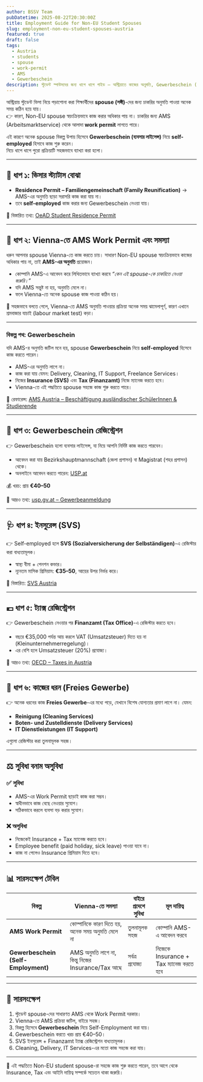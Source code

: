 ```yaml
---
author: BSSV Team
pubDatetime: 2025-08-22T20:30:00Z
title: Employment Guide for Non-EU Student Spouses
slug: employment-non-eu-student-spouses-austria
featured: true
draft: false
tags:
  - Austria
  - students
  - spouse
  - work-permit
  - AMS
  - Gewerbeschein
description: স্টুডেন্ট স্পাউসদের জন্য ধাপে ধাপে গাইড — অস্ট্রিয়াতে কাজের অনুমতি, Gewerbeschein (ব্যবসার লাইসেন্স), ইনসুরেন্স ও ট্যাক্সের নিয়ম সহজভাবে ব্যাখ্যা।
---
```


অস্ট্রিয়ায় স্টুডেন্ট ভিসা নিয়ে পড়াশোনা করা শিক্ষার্থীদের **spouse (সঙ্গী)**-দের জন্য চাকরির অনুমতি পাওয়া অনেক সময় কঠিন হয়ে যায়।  
👉 কারণ, Non-EU spouse স্বয়ংক্রিয়ভাবে কাজ করার অধিকার পায় না। চাকরির জন্য AMS (Arbeitsmarktservice) থেকে আলাদা **work permit** লাগতে পারে।  

এই কারণে অনেক spouse বিকল্প উপায় হিসেবে **Gewerbeschein (ব্যবসার লাইসেন্স)** নিয়ে **self-employed** হিসাবে কাজ শুরু করেন।  
নিচে ধাপে ধাপে পুরো প্রক্রিয়াটি সহজভাবে ব্যাখ্যা করা হলো।  

---

## 📝 ধাপ ১: ভিসার স্ট্যাটাস বোঝা  
- **Residence Permit – Familiengemeinschaft (Family Reunification)** → AMS-এর অনুমতি ছাড়া সরাসরি কাজ করা যায় না।  
- তবে **self-employed** কাজ করার জন্য Gewerbeschein নেওয়া যায়।  

📌 বিস্তারিত তথ্য: [OeAD Student Residence Permit](https://oead.at/en/to-austria/entry-and-residence/residence-permit-student-mobility-programme)  

---

## 🏢 ধাপ ২: Vienna-তে AMS Work Permit এবং সমস্যা  

ধরুন আপনার spouse Vienna-তে কাজ করতে চায়। সাধারণ Non-EU spouse স্বয়ংক্রিয়ভাবে কাজের অধিকার পায় না, তাই **AMS-এর অনুমতি** প্রয়োজন।  

- কোম্পানি AMS-এ আবেদন করে লিখিতভাবে ব্যাখ্যা করবে *“কেন এই spouse-কে চাকরিতে নেওয়া জরুরি।”*  
- যদি AMS সন্তুষ্ট না হয়, অনুমতি মেলে না।  
- ফলে Vienna-তে অনেক spouse কাজ পাওয়া কঠিন হয়।  

📌 সহজভাবে বলতে গেলে, Vienna-তে AMS অনুমতি পাওয়ার প্রক্রিয়া অনেক সময় ঝামেলাপূর্ণ, কারণ এখানে শ্রমবাজার যাচাই (labour market test) কড়া।  

---

### বিকল্প পথ: Gewerbeschein  

যদি AMS-র অনুমতি জটিল মনে হয়, spouse **Gewerbeschein** নিয়ে **self-employed** হিসেবে কাজ করতে পারেন।  

- AMS-এর অনুমতি লাগে না।  
- কাজ করা যায় যেমন: Delivery, Cleaning, IT Support, Freelance Services।  
- নিজের **Insurance (SVS)** এবং **Tax (Finanzamt)** নিজে ম্যানেজ করতে হবে।  
- Vienna-তে এই পদ্ধতিতে spouse সহজে কাজ শুরু করতে পারে।  

📌 রেফারেন্স: [AMS Austria – Beschäftigung ausländischer SchülerInnen & Studierende](https://www.ams.at/unternehmen/service-zur-personalsuche/beschaeftigung-auslaendischer-arbeitskraefte/beschaeftigung-auslaendischer-schuelerinnen-und-schueler--studen)  

---

## 🏢 ধাপ ৩: Gewerbeschein রেজিস্ট্রেশন  

👉 Gewerbeschein হলো ব্যবসার লাইসেন্স, যা নিয়ে আপনি নির্দিষ্ট কাজ করতে পারবেন।  
- আবেদন করা যায় Bezirkshauptmannschaft (জেলা প্রশাসন) বা Magistrat (শহর প্রশাসন) থেকে।  
- অনলাইনে আবেদন করতে পারেন: [USP.at](https://www.usp.gv.at/)  

💰 খরচ: প্রায় **€40–50**  

📌 আরও তথ্য: [usp.gv.at – Gewerbeanmeldung](https://www.usp.gv.at/Portal.Node/usp/public/content/steuern_und_finanzen/gewerbeanmeldung/Seite.280000.html)  

---

## 🩺 ধাপ ৪: ইনসুরেন্স (SVS)  

👉 Self-employed হলে **SVS (Sozialversicherung der Selbständigen)**-এ রেজিস্টার করা বাধ্যতামূলক।  
- স্বাস্থ্য বীমা + পেনশন কভার।  
- ন্যূনতম মাসিক প্রিমিয়াম: **€35–50**, আয়ের উপর নির্ভর করে।  

📌 বিস্তারিত: [SVS Austria](https://www.svs.at/)  

---

## 💶 ধাপ ৫: ট্যাক্স রেজিস্ট্রেশন  

👉 Gewerbeschein নেওয়ার পর **Finanzamt (Tax Office)**-এ রেজিস্টার করতে হবে।  
- বছরে €35,000 পর্যন্ত আয় করলে VAT (Umsatzsteuer) দিতে হয় না (Kleinunternehmerregelung)।  
- এর বেশি হলে Umsatzsteuer (20%) প্রযোজ্য।  

📌 আরও তথ্য: [OECD – Taxes in Austria](https://www.oecd.org/tax/tax-policy/austria-tax-administration.htm)  

---

## 🧹 ধাপ ৬: কাজের ধরন (Freies Gewerbe)  

👉 অনেক ধরনের কাজ **Freies Gewerbe**-এর মধ্যে পড়ে, যেখানে বিশেষ যোগ্যতার প্রমাণ লাগে না। যেমন:  
- **Reinigung (Cleaning Services)**  
- **Boten- und Zustelldienste (Delivery Services)**  
- **IT Dienstleistungen (IT Support)**  

এগুলো রেজিস্টার করা তুলনামূলক সহজ।  

---

## ⚖️ সুবিধা বনাম অসুবিধা  

### ✅ সুবিধা  
- AMS-এর Work Permit ছাড়াই কাজ করা সম্ভব।  
- স্বাধীনভাবে কাজ বেছে নেওয়ার সুযোগ।  
- সঠিকভাবে করলে ব্যবসা বড় করার সুযোগ।  

### ❌ অসুবিধা  
- নিজেকেই Insurance + Tax ম্যানেজ করতে হবে।  
- Employee benefit (paid holiday, sick leave) পাওয়া যাবে না।  
- কাজ না পেলেও Insurance প্রিমিয়াম দিতে হবে।  

---

## 📊 সারসংক্ষেপ টেবিল  

| বিকল্প                | Vienna-তে সমস্যা | বাইরে প্রদেশে সুবিধা | মূল দায়িত্ব |
|------------------------|------------------|----------------------|----------------|
| **AMS Work Permit**    | কোম্পানিকে কারণ দিতে হয়, অনেক সময় অনুমতি মেলে না | তুলনামূলক সহজ | কোম্পানি AMS-এ আবেদন করবে |
| **Gewerbeschein (Self-Employment)** | AMS অনুমতি লাগে না, কিন্তু নিজের Insurance/Tax আছে | সর্বত্র প্রযোজ্য | নিজেকে Insurance + Tax ম্যানেজ করতে হবে |

---

## 📌 সারসংক্ষেপ  

1. স্টুডেন্ট spouse-দের সাধারণত AMS থেকে Work Permit দরকার।  
2. Vienna-তে AMS প্রক্রিয়া জটিল, বাইরে সহজ।  
3. বিকল্প হিসেবে **Gewerbeschein** নিয়ে Self-Employment করা যায়।  
4. Gewerbeschein করতে খরচ প্রায় €40–50।  
5. SVS ইনসুরেন্স + Finanzamt ট্যাক্স রেজিস্ট্রেশন বাধ্যতামূলক।  
6. Cleaning, Delivery, IT Services-এর মতো কাজ সহজে করা যায়।  

---

🎉 এই পদ্ধতিতে Non-EU student spouse-রা সহজে কাজ শুরু করতে পারেন, তবে আগে থেকে Insurance, Tax এবং আইনি দায়িত্ব সম্পর্কে সচেতন থাকা জরুরি।  

